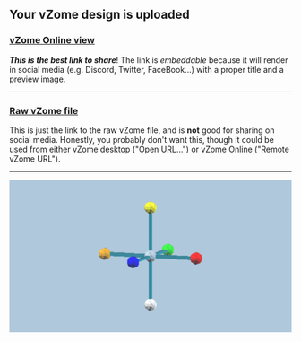 ## Your vZome design is uploaded

### [vZome Online view][embed]

***This is the best link to share***!  The link is *embeddable* because it will render in social media (e.g. Discord, Twitter, FaceBook...) with a proper title and a preview image.

---

### [Raw vZome file][raw]

This is just the link to the raw vZome file, and is **not** good for
sharing on social media.
Honestly, you probably don't want this, though it could be used from either
vZome desktop ("Open URL...") or vZome Online ("Remote vZome URL").

---

![Image](<Axes.png>)


[embed]: <https://vzome.com/app/embed.py?url=https://raw.githubusercontent.com/ThynStyx/vzome-sharing/main/2021/08/05/09-59-42-Axes/Axes.vZome>
[raw]: <https://raw.githubusercontent.com/ThynStyx/vzome-sharing/main/2021/08/05/09-59-42-Axes/Axes.vZome>
